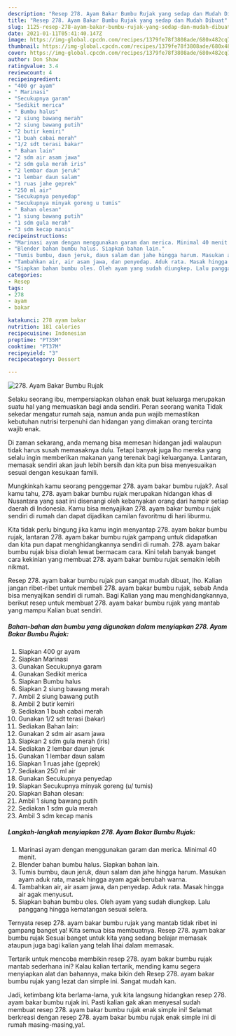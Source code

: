 ```yaml
---
description: "Resep 278. Ayam Bakar Bumbu Rujak yang sedap dan Mudah Dibuat"
title: "Resep 278. Ayam Bakar Bumbu Rujak yang sedap dan Mudah Dibuat"
slug: 1125-resep-278-ayam-bakar-bumbu-rujak-yang-sedap-dan-mudah-dibuat
date: 2021-01-11T05:41:40.147Z
image: https://img-global.cpcdn.com/recipes/1379fe78f3808ade/680x482cq70/278-ayam-bakar-bumbu-rujak-foto-resep-utama.jpg
thumbnail: https://img-global.cpcdn.com/recipes/1379fe78f3808ade/680x482cq70/278-ayam-bakar-bumbu-rujak-foto-resep-utama.jpg
cover: https://img-global.cpcdn.com/recipes/1379fe78f3808ade/680x482cq70/278-ayam-bakar-bumbu-rujak-foto-resep-utama.jpg
author: Don Shaw
ratingvalue: 3.4
reviewcount: 4
recipeingredient:
- "400 gr ayam"
- " Marinasi"
- "Secukupnya garam"
- "Sedikit merica"
- " Bumbu halus"
- "2 siung bawang merah"
- "2 siung bawang putih"
- "2 butir kemiri"
- "1 buah cabai merah"
- "1/2 sdt terasi bakar"
- " Bahan lain"
- "2 sdm air asam jawa"
- "2 sdm gula merah iris"
- "2 lembar daun jeruk"
- "1 lembar daun salam"
- "1 ruas jahe geprek"
- "250 ml air"
- "Secukupnya penyedap"
- "Secukupnya minyak goreng u tumis"
- " Bahan olesan"
- "1 siung bawang putih"
- "1 sdm gula merah"
- "3 sdm kecap manis"
recipeinstructions:
- "Marinasi ayam dengan menggunakan garam dan merica. Minimal 40 menit."
- "Blender bahan bumbu halus. Siapkan bahan lain."
- "Tumis bumbu, daun jeruk, daun salam dan jahe hingga harum. Masukan ayam aduk rata, masak hingga ayam agak berubah warna."
- "Tambahkan air, air asam jawa, dan penyedap. Aduk rata. Masak hingga air agak menyusut."
- "Siapkan bahan bumbu oles. Oleh ayam yang sudah diungkep. Lalu panggang hingga kematangan sesuai selera."
categories:
- Resep
tags:
- 278
- ayam
- bakar

katakunci: 278 ayam bakar 
nutrition: 181 calories
recipecuisine: Indonesian
preptime: "PT35M"
cooktime: "PT37M"
recipeyield: "3"
recipecategory: Dessert

---
```



![278. Ayam Bakar Bumbu Rujak](https://img-global.cpcdn.com/recipes/1379fe78f3808ade/680x482cq70/278-ayam-bakar-bumbu-rujak-foto-resep-utama.jpg)

Selaku seorang ibu, mempersiapkan olahan enak buat keluarga merupakan suatu hal yang memuaskan bagi anda sendiri. Peran seorang  wanita Tidak sekedar mengatur rumah saja, namun anda pun wajib memastikan kebutuhan nutrisi terpenuhi dan hidangan yang dimakan orang tercinta wajib enak.

Di zaman  sekarang, anda memang bisa memesan hidangan jadi walaupun tidak harus susah memasaknya dulu. Tetapi banyak juga lho mereka yang selalu ingin memberikan makanan yang terenak bagi keluarganya. Lantaran, memasak sendiri akan jauh lebih bersih dan kita pun bisa menyesuaikan sesuai dengan kesukaan famili. 



Mungkinkah kamu seorang penggemar 278. ayam bakar bumbu rujak?. Asal kamu tahu, 278. ayam bakar bumbu rujak merupakan hidangan khas di Nusantara yang saat ini disenangi oleh kebanyakan orang dari hampir setiap daerah di Indonesia. Kamu bisa menyajikan 278. ayam bakar bumbu rujak sendiri di rumah dan dapat dijadikan camilan favoritmu di hari liburmu.

Kita tidak perlu bingung jika kamu ingin menyantap 278. ayam bakar bumbu rujak, lantaran 278. ayam bakar bumbu rujak gampang untuk didapatkan dan kita pun dapat menghidangkannya sendiri di rumah. 278. ayam bakar bumbu rujak bisa diolah lewat bermacam cara. Kini telah banyak banget cara kekinian yang membuat 278. ayam bakar bumbu rujak semakin lebih nikmat.

Resep 278. ayam bakar bumbu rujak pun sangat mudah dibuat, lho. Kalian jangan ribet-ribet untuk membeli 278. ayam bakar bumbu rujak, sebab Anda bisa menyajikan sendiri di rumah. Bagi Kalian yang mau menghidangkannya, berikut resep untuk membuat 278. ayam bakar bumbu rujak yang mantab yang mampu Kalian buat sendiri.

<!--inarticleads1-->

##### Bahan-bahan dan bumbu yang digunakan dalam menyiapkan 278. Ayam Bakar Bumbu Rujak:

1. Siapkan 400 gr ayam
1. Siapkan  Marinasi
1. Gunakan Secukupnya garam
1. Gunakan Sedikit merica
1. Siapkan  Bumbu halus
1. Siapkan 2 siung bawang merah
1. Ambil 2 siung bawang putih
1. Ambil 2 butir kemiri
1. Sediakan 1 buah cabai merah
1. Gunakan 1/2 sdt terasi (bakar)
1. Sediakan  Bahan lain:
1. Gunakan 2 sdm air asam jawa
1. Siapkan 2 sdm gula merah (iris)
1. Sediakan 2 lembar daun jeruk
1. Gunakan 1 lembar daun salam
1. Siapkan 1 ruas jahe (geprek)
1. Sediakan 250 ml air
1. Gunakan Secukupnya penyedap
1. Siapkan Secukupnya minyak goreng (u/ tumis)
1. Siapkan  Bahan olesan:
1. Ambil 1 siung bawang putih
1. Sediakan 1 sdm gula merah
1. Ambil 3 sdm kecap manis




<!--inarticleads2-->

##### Langkah-langkah menyiapkan 278. Ayam Bakar Bumbu Rujak:

1. Marinasi ayam dengan menggunakan garam dan merica. Minimal 40 menit.
1. Blender bahan bumbu halus. Siapkan bahan lain.
1. Tumis bumbu, daun jeruk, daun salam dan jahe hingga harum. Masukan ayam aduk rata, masak hingga ayam agak berubah warna.
1. Tambahkan air, air asam jawa, dan penyedap. Aduk rata. Masak hingga air agak menyusut.
1. Siapkan bahan bumbu oles. Oleh ayam yang sudah diungkep. Lalu panggang hingga kematangan sesuai selera.




Ternyata resep 278. ayam bakar bumbu rujak yang mantab tidak ribet ini gampang banget ya! Kita semua bisa membuatnya. Resep 278. ayam bakar bumbu rujak Sesuai banget untuk kita yang sedang belajar memasak ataupun juga bagi kalian yang telah lihai dalam memasak.

Tertarik untuk mencoba membikin resep 278. ayam bakar bumbu rujak mantab sederhana ini? Kalau kalian tertarik, mending kamu segera menyiapkan alat dan bahannya, maka bikin deh Resep 278. ayam bakar bumbu rujak yang lezat dan simple ini. Sangat mudah kan. 

Jadi, ketimbang kita berlama-lama, yuk kita langsung hidangkan resep 278. ayam bakar bumbu rujak ini. Pasti kalian gak akan menyesal sudah membuat resep 278. ayam bakar bumbu rujak enak simple ini! Selamat berkreasi dengan resep 278. ayam bakar bumbu rujak enak simple ini di rumah masing-masing,ya!.

